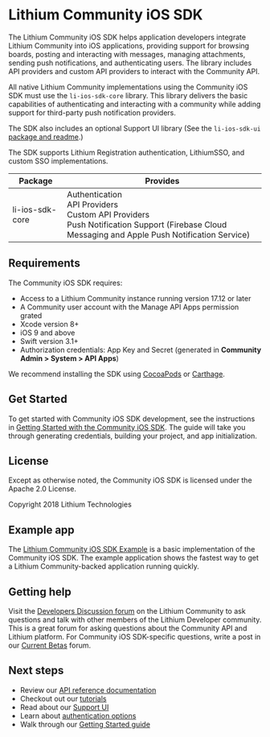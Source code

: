 # Lithium Community iOS SDK 

The Lithium Community iOS SDK helps application developers integrate Lithium Community into iOS applications, providing support for browsing boards, posting and interacting with messages, managing attachments, sending push notifications, and authenticating users. The library includes API providers and custom API providers to interact with the Community API.

All native Lithium Community implementations using the Community iOS SDK must use the `li-ios-sdk-core` library. This library delivers the basic capabilities of authenticating and interacting with a community while adding support for third-party push notification providers.

The SDK also includes an optional Support UI library (See the `li-ios-sdk-ui` [package and readme](https://github.com/lithiumtech/li-ios-sdk-ui).)

The SDK supports Lithium Registration authentication, LithiumSSO, and custom SSO implementations.

| Package | Provides |
| ------- | -------- |
| li-ios-sdk-core	 | Authentication<br>API Providers<br>Custom API Providers<br>Push Notification Support (Firebase Cloud Messaging and Apple Push Notification Service) |

## Requirements
The Community iOS SDK requires:

* Access to a Lithium Community instance running version 17.12 or later
* A Community user account with the Manage API Apps permission grated
* Xcode version 8+
* iOS 9 and above 
* Swift version 3.1+ 
* Authorization credentials: App Key and Secret (generated in **Community Admin > System > API Apps**)

We recommend installing the SDK using [CocoaPods](https://cocoapods.org/) or [Carthage](https://github.com/Carthage/Carthage).

## Get Started
To get started with Community iOS SDK development, see the instructions in [Getting Started with the Community iOS SDK](https://github.com/lithiumtech/li-ios-sdk-core/wiki/Getting-Started-with-the-Community-iOS-SDK). The guide will take you through generating credentials, building your project, and app initialization.

## License
Except as otherwise noted, the Community iOS SDK is licensed under the Apache 2.0 License.

Copyright 2018 Lithium Technologies

## Example app
The [Lithium Community iOS SDK Example](https://github.com/lithiumtech/li-ios-sdk-example) is a basic implementation of the Community iOS SDK. The example application shows the fastest way to get a Lithium Community-backed application running quickly. 

## Getting help
Visit the [Developers Discussion forum](https://community.lithium.com/t5/Developer-Discussion/bd-p/studio) on the Lithium Community to ask questions and talk with other members of the Lithium Developer community. This is a great forum for asking questions about the Community API and Lithium platform. For Community iOS SDK-specific questions, write a post in our [Current Betas](https://community.lithium.com/t5/Current-Betas/bd-p/BetaCurrent) forum. 

## Next steps
* Review our [API reference documentation](https://github.com/lithiumtech/li-ios-sdk-core/wiki/Community-iOS-SDK-API-reference)
* Checkout out our [tutorials](https://github.com/lithiumtech/li-ios-sdk-core/wiki/Tutorials)
* Read about our [Support UI](https://github.com/lithiumtech/li-ios-sdk-ui/wiki/Community-iOS-SDK-UI-Overview)
* Learn about [authentication options](https://github.com/lithiumtech/li-ios-sdk-core/wiki/Authenticating-a-user)
* Walk through our [Getting Started guide](https://github.com/lithiumtech/li-ios-sdk-core/wiki/Getting-Started-with-the-Community-iOS-SDK)
